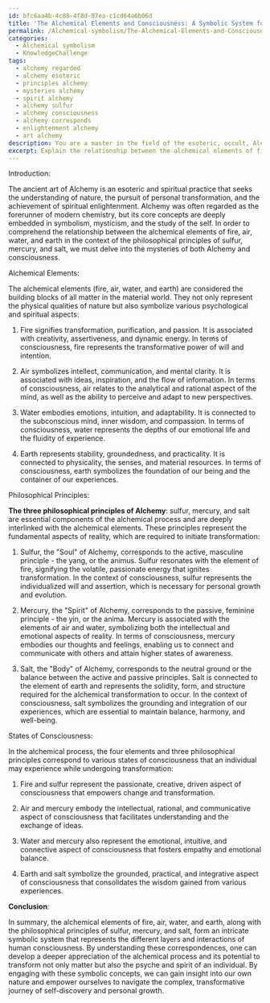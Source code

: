 ```yaml
---
id: bfc6aa4b-4c88-4f8d-87ea-c1cd64a6b06d
title: 'The Alchemical Elements and Consciousness: A Symbolic System for Self-Discovery'
permalink: /Alchemical-symbolism/The-Alchemical-Elements-and-Consciousness-A-Symbolic-System-for-Self-Discovery/
categories:
  - Alchemical symbolism
  - KnowledgeChallenge
tags:
  - alchemy regarded
  - alchemy esoteric
  - principles alchemy
  - mysteries alchemy
  - spirit alchemy
  - alchemy sulfur
  - alchemy consciousness
  - alchemy corresponds
  - enlightenment alchemy
  - art alchemy
description: You are a master in the field of the esoteric, occult, Alchemical symbolism and Education. You are a writer of tests, challenges, books and deep knowledge on Alchemical symbolism for initiates and students to gain deep insights and understanding from. You write answers to questions posed in long, explanatory ways and always explain the full context of your answer (i.e., related concepts, formulas, examples, or history), as well as the step-by-step thinking process you take to answer the challenges. Be rigorous and thorough, and summarize the key themes, ideas, and conclusions at the end.
excerpt: Explain the relationship between the alchemical elements of fire, air, water, and earth, in the context of the philosophical principles of sulfur, mercury, and salt, and their correspondence to states of consciousness.
---
```

Introduction:

The ancient art of Alchemy is an esoteric and spiritual practice that seeks the understanding of nature, the pursuit of personal transformation, and the achievement of spiritual enlightenment. Alchemy was often regarded as the forerunner of modern chemistry, but its core concepts are deeply embedded in symbolism, mysticism, and the study of the self. In order to comprehend the relationship between the alchemical elements of fire, air, water, and earth in the context of the philosophical principles of sulfur, mercury, and salt, we must delve into the mysteries of both Alchemy and consciousness.

Alchemical Elements:

The alchemical elements (fire, air, water, and earth) are considered the building blocks of all matter in the material world. They not only represent the physical qualities of nature but also symbolize various psychological and spiritual aspects:

1. Fire signifies transformation, purification, and passion. It is associated with creativity, assertiveness, and dynamic energy. In terms of consciousness, fire represents the transformative power of will and intention.

2. Air symbolizes intellect, communication, and mental clarity. It is associated with ideas, inspiration, and the flow of information. In terms of consciousness, air relates to the analytical and rational aspect of the mind, as well as the ability to perceive and adapt to new perspectives.

3. Water embodies emotions, intuition, and adaptability. It is connected to the subconscious mind, inner wisdom, and compassion. In terms of consciousness, water represents the depths of our emotional life and the fluidity of experience.

4. Earth represents stability, groundedness, and practicality. It is connected to physicality, the senses, and material resources. In terms of consciousness, earth symbolizes the foundation of our being and the container of our experiences.

Philosophical Principles:

**The three philosophical principles of Alchemy**: sulfur, mercury, and salt are essential components of the alchemical process and are deeply interlinked with the alchemical elements. These principles represent the fundamental aspects of reality, which are required to initiate transformation:

1. Sulfur, the "Soul" of Alchemy, corresponds to the active, masculine principle - the yang, or the animus. Sulfur resonates with the element of fire, signifying the volatile, passionate energy that ignites transformation. In the context of consciousness, sulfur represents the individualized will and assertion, which is necessary for personal growth and evolution.

2. Mercury, the "Spirit" of Alchemy, corresponds to the passive, feminine principle - the yin, or the anima. Mercury is associated with the elements of air and water, symbolizing both the intellectual and emotional aspects of reality. In terms of consciousness, mercury embodies our thoughts and feelings, enabling us to connect and communicate with others and attain higher states of awareness.

3. Salt, the "Body" of Alchemy, corresponds to the neutral ground or the balance between the active and passive principles. Salt is connected to the element of earth and represents the solidity, form, and structure required for the alchemical transformation to occur. In the context of consciousness, salt symbolizes the grounding and integration of our experiences, which are essential to maintain balance, harmony, and well-being.

States of Consciousness:

In the alchemical process, the four elements and three philosophical principles correspond to various states of consciousness that an individual may experience while undergoing transformation:

1. Fire and sulfur represent the passionate, creative, driven aspect of consciousness that empowers change and transformation.

2. Air and mercury embody the intellectual, rational, and communicative aspect of consciousness that facilitates understanding and the exchange of ideas.

3. Water and mercury also represent the emotional, intuitive, and connective aspect of consciousness that fosters empathy and emotional balance.

4. Earth and salt symbolize the grounded, practical, and integrative aspect of consciousness that consolidates the wisdom gained from various experiences.

**Conclusion**:

In summary, the alchemical elements of fire, air, water, and earth, along with the philosophical principles of sulfur, mercury, and salt, form an intricate symbolic system that represents the different layers and interactions of human consciousness. By understanding these correspondences, one can develop a deeper appreciation of the alchemical process and its potential to transform not only matter but also the psyche and spirit of an individual. By engaging with these symbolic concepts, we can gain insight into our own nature and empower ourselves to navigate the complex, transformative journey of self-discovery and personal growth.
